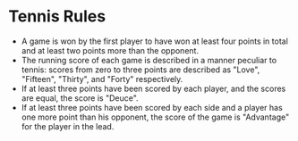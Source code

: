 # Tennis Rules
 - A game is won by the first player to have won at least four points in total and at least two points more than the opponent.
 - The running score of each game is described in a manner peculiar to tennis: scores from zero to three points are described as "Love", "Fifteen", "Thirty", and "Forty" respectively.
 - If at least three points have been scored by each player, and the scores are equal, the score is "Deuce".
 - If at least three points have been scored by each side and a player has one more point than his opponent, the score of the game is "Advantage" for the player in the lead.
